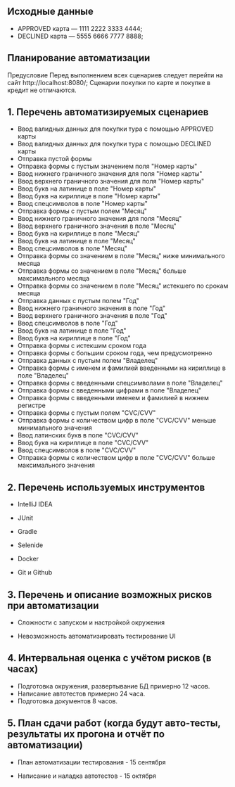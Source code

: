 ## Исходные данные
 * APPROVED карта — 1111 2222 3333 4444;
 * DECLINED карта — 5555 6666 7777 8888;
## Планирование автоматизации
Предусловие
Перед выполнением всех сценариев следует перейти на сайт http://localhost:8080/;
Сценарии покупки по карте и покупке в кредит не отличаются.

## 1. Перечень автоматизируемых сценариев

 * Ввод валидных данных для покупки тура с помощью APPROVED карты
 * Ввод валидных данных для покупки тура с помощью DECLINED карты
 * Отправка пустой формы
 * Отправка формы с пустым значением поля "Номер карты"
 * Ввод нижнего граничного значения для поля "Номер карты"
 * Ввод верхнего граничного значения для поля "Номер карты"
 * Ввод букв на латинице в поле "Номер карты"
 * Ввод букв на кириллице в поле "Номер карты"
 * Ввод спецсимволов в поле "Номер карты"
 * Отправка формы с пустым полем "Месяц"
 * Ввод нижнего граничного значения для поля "Месяц"
 * Ввод верхнего граничного значения в поле "Месяц"
 * Ввод букв на кириллице в поле "Месяц"
 * Ввод букв на латинице в поле "Месяц"
 * Ввод спецсимволов в поле "Месяц"
 * Отправка формы со значением в поле "Месяц" ниже минимального месяца
 * Отправка формы со значением в поле "Месяц" больше максимального месяца
 * Отправка формы со значением в поле "Месяц" истекшего по срокам месяца
 * Отправка данных с пустым полем "Год"
 * Ввод нижнего граничного значения в поле "Год"
 * Ввод верхнего граничного значения в поле "Год"
 * Ввод спецсимволов в поле "Год"
 * Ввод букв на латинице в поле "Год"
 * Ввод букв на кириллице в поле "Год"
 * Отправка формы с истекшим сроком года
 * Отправка формы с большим сроком года, чем предусмотренно
 * Отправка данных с пустым полем "Владелец"
 * Отправка формы с именем и фамилией введенными на кириллице в поле "Владелец"
 * Отправка формы с введенными спецсимволами в поле "Владелец"
 * Отправка формы с введенными цифрами в поле "Владелец"
 * Отправка формы с введенными именем и фамилией в нижнем регистре
 * Отправка формы с пустым полем "CVC/CVV"
 * Отправка формы с количеством цифр в поле "CVC/CVV" меньше минимального значения
 * Ввод латинских букв в поле "CVC/CVV"
 * Ввод букв на кириллице в поле "CVC/CVV"
 * Ввод спецсимволов в поле "CVC/CVV"
 * Отправка формы с количеством цифр в поле "CVC/CVV" больше максимального значения


## 2. Перечень используемых инструментов
   * IntelliJ IDEA

   * JUnit

   * Gradle

   * Selenide

   * Docker

   * Git и Github

## 3. Перечень и описание возможных рисков при автоматизации

   * Сложности с запуском и настройкой окружения

   * Невозможность автоматизировать тестирование UI

## 4. Интервальная оценка с учётом рисков (в часах)

   * Подготовка окружения, развертывание БД примерно 12 часов.
   * Написание автотестов примерно 24 часа.
   * Подготовка документов 8 часов.

## 5. План сдачи работ (когда будут авто-тесты, результаты их прогона и отчёт по автоматизации)

   * План автоматизации тестирования - 15 сентября

   * Написание и наладка автотестов - 15 октября

